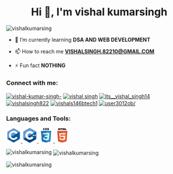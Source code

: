 
<h1 align="center">Hi 👋, I'm vishal kumarsingh</h1>
<p align="left"> <img src="https://komarev.com/ghpvc/?username=vishalkumarsing&label=Profile%20views&color=0e75b6&style=flat" alt="vishalkumarsing" /> </p>

- 🌱 I’m currently learning **DSA AND WEB DEVELOPMENT**

- 📫 How to reach me **VISHALSINGH.82210@GMAIL.COM**

- ⚡ Fun fact **NOTHING**

<h3 align="left">Connect with me:</h3>
<p align="left">
<a href="https://linkedin.com/in/vishal-kumar-singh-" target="blank"><img align="center" src="https://raw.githubusercontent.com/rahuldkjain/github-profile-readme-generator/master/src/images/icons/Social/linked-in-alt.svg" alt="vishal-kumar-singh-" height="30" width="40" /></a>
<a href="https://fb.com/vishal singh" target="blank"><img align="center" src="https://raw.githubusercontent.com/rahuldkjain/github-profile-readme-generator/master/src/images/icons/Social/facebook.svg" alt="vishal singh" height="30" width="40" /></a>
<a href="https://instagram.com/its__vishal_singh14" target="blank"><img align="center" src="https://raw.githubusercontent.com/rahuldkjain/github-profile-readme-generator/master/src/images/icons/Social/instagram.svg" alt="its__vishal_singh14" height="30" width="40" /></a>
<a href="https://www.codechef.com/users/vishalsingh822" target="blank"><img align="center" src="https://cdn.jsdelivr.net/npm/simple-icons@3.1.0/icons/codechef.svg" alt="vishalsingh822" height="30" width="40" /></a>
<a href="https://www.hackerrank.com/vishals146btech1" target="blank"><img align="center" src="https://raw.githubusercontent.com/rahuldkjain/github-profile-readme-generator/master/src/images/icons/Social/hackerrank.svg" alt="vishals146btech1" height="30" width="40" /></a>
<a href="https://www.leetcode.com/user3012ob/" target="blank"><img align="center" src="https://raw.githubusercontent.com/rahuldkjain/github-profile-readme-generator/master/src/images/icons/Social/leet-code.svg" alt="user3012ob/" height="30" width="40" /></a>
</p>

<h3 align="left">Languages and Tools:</h3>
<p align="left"> <a href="https://www.cprogramming.com/" target="_blank" rel="noreferrer"> <img src="https://raw.githubusercontent.com/devicons/devicon/master/icons/c/c-original.svg" alt="c" width="40" height="40"/> </a> <a href="https://www.w3schools.com/cpp/" target="_blank" rel="noreferrer"> <img src="https://raw.githubusercontent.com/devicons/devicon/master/icons/cplusplus/cplusplus-original.svg" alt="cplusplus" width="40" height="40"/> </a> <a href="https://www.w3schools.com/css/" target="_blank" rel="noreferrer"> <img src="https://raw.githubusercontent.com/devicons/devicon/master/icons/css3/css3-original-wordmark.svg" alt="css3" width="40" height="40"/> </a> <a href="https://www.w3.org/html/" target="_blank" rel="noreferrer"> <img src="https://raw.githubusercontent.com/devicons/devicon/master/icons/html5/html5-original-wordmark.svg" alt="html5" width="40" height="40"/> </a> </p>

<p><img align="left" src="https://github-readme-stats.vercel.app/api/top-langs?username=vishalkumarsing&show_icons=true&locale=en&layout=compact" alt="vishalkumarsing" /></p>

<p>&nbsp;<img align="center" src="https://github-readme-stats.vercel.app/api?username=vishalkumarsing&show_icons=true&locale=en" alt="vishalkumarsing" /></p>

<p><img align="center" src="https://github-readme-streak-stats.herokuapp.com/?user=vishalkumarsing&" alt="vishalkumarsing" /></p>
